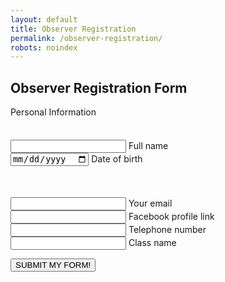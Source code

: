 ```yaml
---
layout: default
title: Observer Registration
permalink: /observer-registration/
robots: noindex
---
```

<h2>Observer Registration Form</h2>
Personal Information
<form method="POST" action="https://formspree.io/cymun2019.official@gmail.com">
  <textarea name="Delegate or Observer?" style="visibility: hidden;">OBSERVER</textarea>
	   <div class="group">      
    <input type="text" required name="Full name">
      <span class="highlight"></span>
      <span class="bar"></span>
     <label>Full name</label>
   </div>

   <div class="group">      
<input type="date" class="form-control" id="Date of birth" name="dateofbirth" placeholder="Date of Birth">
      <span class="highlight"></span>
      <span class="bar"></span>
     <label>Date of birth</label>
   </div>


  <div class="group" style="margin-top: 50">      
    <input type="text" required name="Email">
      <span class="highlight"></span>
      <span class="bar"></span>
     <label>Your email</label>
   </div>
     <div class="group">      
    <input type="text" required name="Facebook link">
      <span class="highlight"></span>
      <span class="bar"></span>
     <label>Facebook profile link</label>
   </div>
     <div class="group">      
    <input type="number" required name="Phone number">
      <span class="highlight"></span>
      <span class="bar"></span>
     <label>Telephone number</label>
   </div>   
        <div class="group">      
    <input type="text" required name="Class">
      <span class="highlight"></span>
      <span class="bar"></span>
     <label>Class name</label>
   </div>   
    

<button style="display: block;" class="btn btn-white btn-animation-1 trigger" type="submit">SUBMIT MY FORM!</button>
</form>

